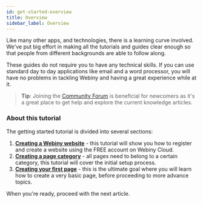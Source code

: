 ```yaml
---
id: get-started-overview
title: Overview
sidebar_label: Overview
---
```


Like many other apps, and technologies, there is a learning curve involved. We've put big effort in making all the tutorials and guides clear enough so that people from different backgrounds are able to follow along.

These guides do not require you to have any technical skills. If you can use standard day to day applications like email and a word processor, you will have no problems in tackling Webiny and having a great experience while at it.

> **Tip**: Joining the [Community Forum](https://community.webiny.com/) is beneficial for newcomers as it's a great place to get help and explore the current knowledge articles.

### About this tutorial

The getting started tutorial is divided into several sections:

1. [**Creating a Webiny website**](cms-guides/get-started-create-a-webiny-website.md) - this tutorial will show you how to register and create a website using the FREE account on Webiny Cloud.
2. [**Creating a page category**](cms-guides/get-started-create-a-page-category.md) - all pages need to belong to a certain category, this tutorial will cover the initial setup process.
3. [**Creating your first page**](cms-guides/get-started-creating-first-page.md) - this is the ultimate goal where you will learn how to create a very basic page, before proceeding to more advance topics.

When you're ready, proceed with the next article.
